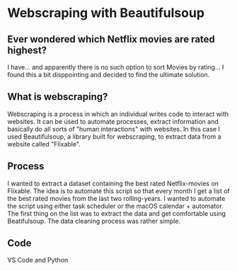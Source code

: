 # Webscraping with Beautifulsoup

## Ever wondered which Netflix movies are rated highest?
I have... and apparently there is no such option to sort Movies by rating... I found this a bit disppointing and decided to find the ultimate solution.

## What is webscraping?
Webscraping is a process in which an individual writes code to interact with websites. It can be used to automate processes, extract information and basically do all sorts of "human interactions" with websites.
In this case I used Beautifulsoup, a library built for webscraping, to extract data from a website called "Flixable".

## Process
I wanted to extract a dataset containing the best rated Netflix-movies on Flixable. The idea is to automate this script so that every month I get a list of the best rated movies from the last two rolling-years. I wanted to automate the script using either task scheduler or the macOS calendar + automator.
The first thing on the list was to extract the data and get comfortable using Beatifulsoup. The data cleaning process was rather simple.

## Code
VS Code and Python
 
